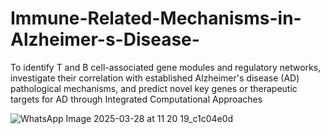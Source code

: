 # Immune-Related-Mechanisms-in-Alzheimer-s-Disease-
To identify T and B cell-associated gene modules and regulatory networks, investigate their correlation with established Alzheimer's disease (AD) pathological mechanisms, and predict novel key genes or therapeutic targets for AD through Integrated Computational Approaches

![WhatsApp Image 2025-03-28 at 11 20 19_c1c04e0d](https://github.com/user-attachments/assets/81274aca-793c-4b2d-ba90-252c42fc1ce8)
